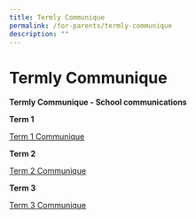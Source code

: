 ```yaml
---
title: Termly Communique
permalink: /for-parents/termly-communique
description: ""
---
```

# **Termly Communique**

**Termly Communique - School communications**

**Term 1**

[Term 1 Communique](/files/Term%201%20Communique%20_14%20Jan%202022_final.pdf)  

**Term 2**

[Term 2 Communique](/files/Term%202%20Communique%20_11%20Mar%202022.pdf)

**Term 3**

[Term 3 Communique](/files/2022%20Term%203%20Communique%20%2025%20May.pdf)